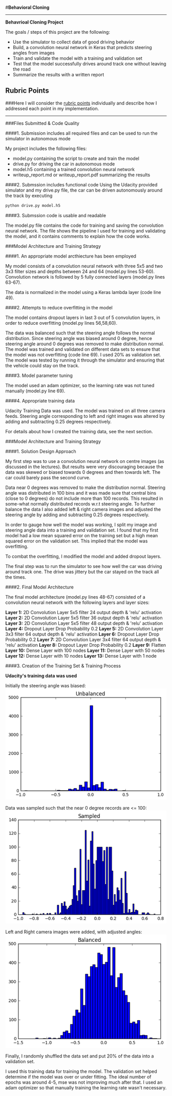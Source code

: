 #**Behavioral Cloning** 

---

**Behavrioal Cloning Project**

The goals / steps of this project are the following:
* Use the simulator to collect data of good driving behavior
* Build, a convolution neural network in Keras that predicts steering angles from images
* Train and validate the model with a training and validation set
* Test that the model successfully drives around track one without leaving the road
* Summarize the results with a written report


[//]: # (Image References)

[image1]: ./examples/placeholder.png "Model Visualization"
[image2]: ./examples/placeholder.png "Grayscaling"
[image3]: ./examples/placeholder_small.png "Recovery Image"
[image4]: ./examples/placeholder_small.png "Recovery Image"
[image5]: ./examples/placeholder_small.png "Recovery Image"
[image6]: ./examples/placeholder_small.png "Normal Image"
[image7]: ./examples/placeholder_small.png "Flipped Image"

## Rubric Points
###Here I will consider the [rubric points](https://review.udacity.com/#!/rubrics/432/view) individually and describe how I addressed each point in my implementation.  

---
###Files Submitted & Code Quality

####1. Submission includes all required files and can be used to run the simulator in autonomous mode

My project includes the following files:
* model.py containing the script to create and train the model
* drive.py for driving the car in autonomous mode
* model.h5 containing a trained convolution neural network 
* writeup_report.md or writeup_report.pdf summarizing the results

####2. Submssion includes functional code
Using the Udacity provided simulator and my drive.py file, the car can be driven autonomously around the track by executing 
```sh
python drive.py model.h5
```

####3. Submssion code is usable and readable

The model.py file contains the code for training and saving the convolution neural network. The file shows the pipeline I used for training and validating the model, and it contains comments to explain how the code works.

###Model Architecture and Training Strategy

####1. An appropriate model arcthiecture has been employed

My model consists of a convolution neural network with three 5x5 and two 3x3 filter sizes and depths between 24 and 64 (model.py lines 53-60). Convolution network is followed by 5 fully connected layers (model.py lines 63-67).

The data is normalized in the model using a Keras lambda layer (code line 49). 

####2. Attempts to reduce overfitting in the model

The model contains dropout layers in last 3 out of 5 convolution layers,  in order to reduce overfitting (model.py lines 56,58,60). 

The data was balanced such that the steering angle follows the normal distribution. Since steering angle was biased around 0 degree, hence steering angle around 0 degrees was removed to make distribution normal. The model was trained and validated on different data sets to ensure that the model was not overfitting (code line 69). I used 20% as validation set. The model was tested by running it through the simulator and ensuring that the vehicle could stay on the track.


####3. Model parameter tuning

The model used an adam optimizer, so the learning rate was not tuned manually (model.py line 69).

####4. Appropriate training data

Udacity Training Data was used. The model was trained on all three camera feeds. Steering angle corresponding to left and right images was altered by adding and subtracting 0.25 degrees respectively. 

For details about how I created the training data, see the next section. 

###Model Architecture and Training Strategy

####1. Solution Design Approach

My first step was to use a convolution neural network on centre images (as discussed in the lectures). But results were very discouraging because the data was skewed or biased towards 0 degrees and then towards left. The car could barely pass the second curve.

Data near 0 degrees was removed to make the distribution normal. Steering angle was distributed in 100 bins and it was made sure that central bins (close to 0 degrees) do not include more than 100 records. This resulted in some-what normally distributed records w.r.t steering angle. To further balance the data I also added left & right camera images and adjusted the steering angle by adding and subtracting 0.25 degrees respectively.

In order to gauge how well the model was working, I split my image and steering angle data into a training and validation set. I found that my first model had a low mean squared error on the training set but a high mean squared error on the validation set. This implied that the model was overfitting. 

To combat the overfitting, I modified the model and added dropout layers.

The final step was to run the simulator to see how well the car was driving around track one. The drive was jittery but the car stayed on the track all the times.


####2. Final Model Architecture

The final model architecture (model.py lines 48-67) consisted of a convolution neural network with the following layers and layer sizes:

**Layer 1:** 2D Convolution Layer 5x5 filter 24 output depth & 'relu' activation
**Layer 2:** 2D Convolution Layer 5x5 filter 36 output depth & 'relu' activation
**Layer 3:** 2D Convolution Layer 5x5 filter 48 output depth & 'relu' activation
**Layer 4:** Dropout Layer Drop Probability 0.2
**Layer 5:** 2D Convolution Layer 3x3 filter 64 output depth & 'relu' activation
**Layer 6:** Dropout Layer Drop Probability 0.2
**Layer 7:** 2D Convolution Layer 3x4 filter 64 output depth & 'relu' activation
**Layer 8:** Dropout Layer Drop Probability 0.2
**Layer 9:** Flatten
**Layer 10:** Dense Layer with 100 nodes
**Layer 11:** Dense Layer with 50 nodes
**Layer 12:** Dense Layer with 10 nodes
**Layer 13:** Dense Layer with 1 node


####3. Creation of the Training Set & Training Process

**Udacity's training data was used**

Initially the steering angle was biased:
![Alt text](./s1.png)

Data was sampled such that the near 0 degree records are <= 100:
![Alt text](./s2.png)

Left and Right camera images were added, with adjusted angles:
![Alt text](./s3.png)


Finally, I randomly shuffled the data set and put 20% of the data into a validation set. 

I used this training data for training the model. The validation set helped determine if the model was over or under fitting. The ideal number of epochs was around 4-5, mse was not improving much after that. I used an adam optimizer so that manually training the learning rate wasn't necessary.
